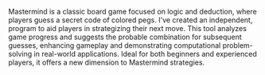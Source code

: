 Mastermind is a classic board game focused on logic and deduction, where players guess a secret code of colored pegs. I've created an independent, program to aid players in strategizing their next move. This tool analyzes game progress and suggests the probable combination for subsequent guesses, enhancing gameplay and demonstrating computational problem-solving in real-world applications. Ideal for both beginners and experienced players, it offers a new dimension to Mastermind strategies.